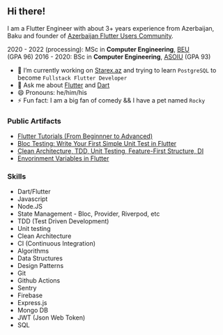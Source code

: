 ## Hi there!


I am a Flutter Engineer with about 3+ years experience from Azerbaijan, Baku and founder of [Azerbaijan Flutter Users Community](https://www.facebook.com/groups/225232131679922/).

2020 - 2022 (processing): MSc in **Computer Engineering**, [BEU](http://www.beu.edu.az/en) </br> (GPA 96)
2016 - 2020: BSc in **Computer Engineering**, [ASOIU](http://www.asoiu.edu.az/en) (GPA 93)


- 🔭 I’m currently working on [Starex.az](http://www.starex.az) and trying to learn `PostgreSQL` to become `Fullstack Flutter Developer`
- 💬 Ask me about [Flutter](https://github.com/flutter/flutter) and [Dart](https://github.com/dart-lang)
- 😄 Pronouns: he/him/his
- ⚡ Fun fact: I am a big fan of comedy && I have a pet named `Rocky`

### Public Artifacts
- [Flutter Tutorials (From Beginnner to Advanced)](https://www.youtube.com/playlist?list=PLKLWpjPq8LfiRzB_GIQhld7Pz8UmvChOQ)
- [Bloc Testing: Write Your First Simple Unit Test in Flutter](https://medium.com/flutter-community/bloc-testing-write-your-first-simple-unit-test-in-flutter-1eee1d1642aa)
- [Clean Architecture, TDD, Unit Testing, Feature-First Structure, DI](https://www.youtube.com/watch?v=EVMH6HBMxY8&t=1964s)
- [Envorinment Variables in Flutter](https://www.youtube.com/watch?v=hGGGGoVLIHY)

### Skills
- Dart/Flutter
- Javascript
- Node.JS
- State Management - Bloc, Provider, Riverpod, etc
- TDD (Test Driven Development)
- Unit testing
- Clean Architecture
- CI (Continuous Integration)
- Algorithms
- Data Structures
- Design Patterns
- Git
- Github Actions
- Sentry
- Firebase
- Express.js
- Mongo DB
- JWT (Json Web Token)
- SQL




